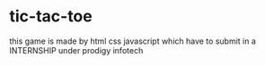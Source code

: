 # tic-tac-toe
this game is made by html css javascript which have to submit in a INTERNSHIP under prodigy infotech
